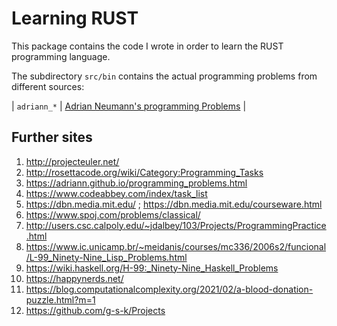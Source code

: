 # Learning RUST
This package contains the code I wrote in order to learn the RUST programming language.

The subdirectory `src/bin` contains the actual programming problems from different sources:

| `adriann_*` | [Adrian Neumann's programming Problems](https://adriann.github.io/programming_problems.html) |

## Further sites

1. http://projecteuler.net/
2. http://rosettacode.org/wiki/Category:Programming_Tasks
3. https://adriann.github.io/programming_problems.html
4. https://www.codeabbey.com/index/task_list
5. https://dbn.media.mit.edu/ ; https://dbn.media.mit.edu/courseware.html
6. https://www.spoj.com/problems/classical/
7. http://users.csc.calpoly.edu/~jdalbey/103/Projects/ProgrammingPractice.html
8. https://www.ic.unicamp.br/~meidanis/courses/mc336/2006s2/funcional/L-99_Ninety-Nine_Lisp_Problems.html
9. https://wiki.haskell.org/H-99:_Ninety-Nine_Haskell_Problems
10. https://happynerds.net/
11. https://blog.computationalcomplexity.org/2021/02/a-blood-donation-puzzle.html?m=1
12. https://github.com/g-s-k/Projects

